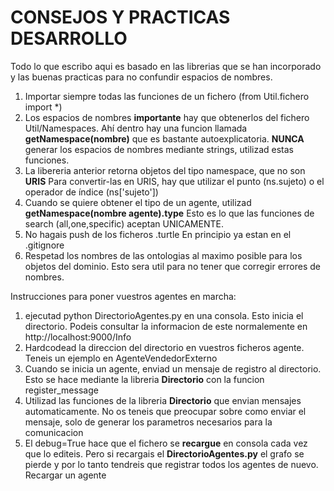 # CONSEJOS Y PRACTICAS DESARROLLO
Todo lo que escribo aqui es basado en las librerias que se han incorporado y las buenas practicas para no confundir espacios de nombres.

1. Importar siempre todas las funciones de un fichero (from Util.fichero import *)
2. Los espacios de nombres **importante** hay que obtenerlos del fichero Util/Namespaces. Ahí dentro hay una funcion llamada **getNamespace(nombre)** que es bastante autoexplicatoria. **NUNCA** generar los espacios de nombres mediante strings, utilizad estas funciones. 
3. La libereria anterior retorna objetos del tipo namespace, que no son **URIS** Para convertir-las en URIS, hay que utilizar el punto (ns.sujeto) o el operador de índice (ns['sujeto'])
4. Cuando se quiere obtener el tipo de un agente, utilizad **getNamespace(nombre agente).type** Esto es lo que las funciones de search (all,one,specific) aceptan UNICAMENTE.
5. No hagais push de los ficheros .turtle En principio ya estan en el .gitignore
6. Respetad los nombres de las ontologias al maximo posible para los objetos del dominio. Esto sera util para no tener que corregir errores de nombres.


Instrucciones para poner vuestros agentes en marcha:

1. ejecutad python DirectorioAgentes.py en una consola. Esto inicia el directorio. Podeis consultar la informacion de este normalemente en http://localhost:9000/Info
2. Hardcodead la direccion del directorio en vuestros ficheros agente. Teneis un ejemplo en AgenteVendedorExterno
3. Cuando se inicia un agente, enviad un mensaje de registro al directorio. Esto se hace mediante la libreria **Directorio** con la funcion register_message
4. Utilizad las funciones de la libreria **Directorio** que envian mensajes automaticamente. No os teneis que preocupar sobre como enviar el mensaje, solo de generar los parametros necesarios para la comunicacion
5. El debug=True hace que el fichero se **recargue** en consola cada vez que lo editeis. Pero si recargais el **DirectorioAgentes.py** el grafo se pierde y por lo tanto tendreis que registrar todos los agentes de nuevo. Recargar un agente
